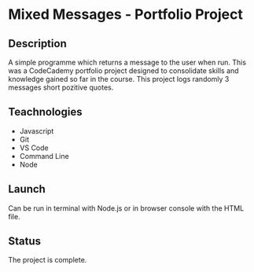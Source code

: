 # Mixed Messages - Portfolio Project

## Description
A simple programme which returns a message to the user when run. This was a CodeCademy portfolio project designed to consolidate skills and knowledge gained so far in the course.
This project logs randomly 3 messages short  pozitive quotes.

## Teachnologies
+ Javascript
+ Git
+ VS Code
+ Command Line
+ Node

## Launch
Can be run in terminal with Node.js  or in browser console with the HTML file.

## Status
The project is complete.